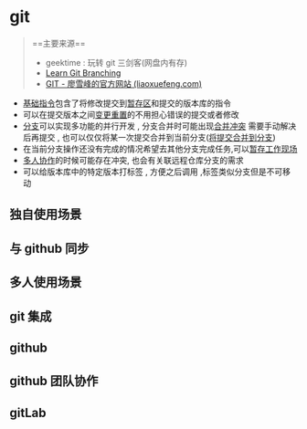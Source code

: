 
 # git

> ==主要来源==
> - geektime : 玩转 git 三剑客(网盘内有存)
> - [Learn Git Branching](https://learngitbranching.js.org/?locale=zh_CN)
> - [GIT - 廖雪峰的官方网站 (liaoxuefeng.com)](https://www.liaoxuefeng.com/wiki/896043488029600)

- [基础指令](基础指令.md)包含了将修改提交到[暂存区](暂存区.md)和提交的版本库的指令 
- 可以在提交版本之间[变更重置](变更重置.md)的不用担心错误的提交或者修改 
- [分支](分支.md)可以实现多功能的并行开发 , 分支合并时可能出现[合并冲突](合并冲突.md) 需要手动解决后再提交 , 也可以仅仅将某一次提交合并到当前分支([将提交合并到分支](将提交合并到分支.md))
- 在当前分支操作还没有完成的情况希望去其他分支完成任务,可以[暂存工作现场](暂存工作现场.md)
- [多人协作](多人协作.md)的时候可能存在冲突, 也会有关联远程仓库分支的需求
- 可以给版本库中的特定版本打标签 , 方便之后调用 ,标签类似分支但是不可移动

## 独自使用场景

## 与 github 同步

## 多人使用场景

## git 集成

## github

## github 团队协作

## gitLab
